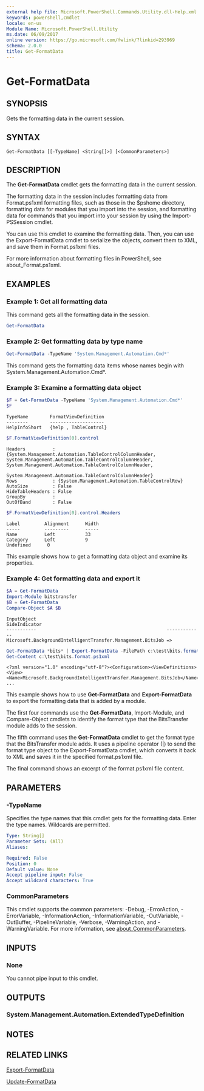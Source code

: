 ```yaml
---
external help file: Microsoft.PowerShell.Commands.Utility.dll-Help.xml
keywords: powershell,cmdlet
locale: en-us
Module Name: Microsoft.PowerShell.Utility
ms.date: 06/09/2017
online version: https://go.microsoft.com/fwlink/?linkid=293969
schema: 2.0.0
title: Get-FormatData
---
```

# Get-FormatData

## SYNOPSIS
Gets the formatting data in the current session.

## SYNTAX

```
Get-FormatData [[-TypeName] <String[]>] [<CommonParameters>]
```

## DESCRIPTION

The **Get-FormatData** cmdlet gets the formatting data in the current session.

The formatting data in the session includes formatting data from Format.ps1xml formatting files, such as those in the $pshome directory, formatting data for modules that you import into the session, and formatting data for commands that you import into your session by using the Import-PSSession cmdlet.

You can use this cmdlet to examine the formatting data.
Then, you can use the Export-FormatData cmdlet to serialize the objects, convert them to XML, and save them in Format.ps1xml files.

For more information about formatting files in PowerShell, see about_Format.ps1xml.

## EXAMPLES

### Example 1: Get all formatting data

This command gets all the formatting data in the session.

```powershell
Get-FormatData
```

### Example 2: Get formatting data by type name

```powershell
Get-FormatData -TypeName 'System.Management.Automation.Cmd*'
```

This command gets the formatting data items whose names begin with System.Management.Automation.Cmd*.

### Example 3: Examine a formatting data object

```powershell
$F = Get-FormatData -TypeName 'System.Management.Automation.Cmd*'
$F
```

```Output
TypeName        FormatViewDefinition
--------        --------------------
HelpInfoShort   {help , TableControl}
```

```powershell
$F.FormatViewDefinition[0].control
```

```Output
Headers          : {System.Management.Automation.TableControlColumnHeader, System.Management.Automation.TableControlColumnHeader, System.Management.Automation.TableControlColumnHeader,
                   System.Management.Automation.TableControlColumnHeader}
Rows             : {System.Management.Automation.TableControlRow}
AutoSize         : False
HideTableHeaders : False
GroupBy          :
OutOfBand        : False
```

```powershell
$F.FormatViewDefinition[0].control.Headers
```

```Output
Label         Alignment      Width
-----         ---------      -----
Name          Left           33
Category      Left           9
Undefined      0
```

This example shows how to get a formatting data object and examine its properties.

### Example 4: Get formatting data and export it

```powershell
$A = Get-FormatData
Import-Module bitstransfer
$B = Get-FormatData
Compare-Object $A $B
```

```Output
InputObject                                                SideIndicator
-----------                                                -------------
Microsoft.BackgroundIntelligentTransfer.Management.BitsJob => 
```

```powershell
Get-FormatData *bits* | Export-FormatData -FilePath c:\test\bits.format.ps1xml
Get-Content c:\test\bits.format.ps1xml
```

```Output
<?xml version="1.0" encoding="utf-8"?><Configuration><ViewDefinitions>
<View><Name>Microsoft.BackgroundIntelligentTransfer.Management.BitsJob</Name>
...
```

This example shows how to use **Get-FormatData** and **Export-FormatData** to export the formatting
data that is added by a module.

The first four commands use the **Get-FormatData**, Import-Module, and Compare-Object cmdlets to
identify the format type that the BitsTransfer module adds to the session.

The fifth command uses the **Get-FormatData** cmdlet to get the format type that the BitsTransfer
module adds. It uses a pipeline operator (|) to send the format type object to the Export-FormatData
cmdlet, which converts it back to XML and saves it in the specified format.ps1xml file.

The final command shows an excerpt of the format.ps1xml file content.

## PARAMETERS

### -TypeName

Specifies the type names that this cmdlet gets for the formatting data.
Enter the type names.
Wildcards are permitted.

```yaml
Type: String[]
Parameter Sets: (All)
Aliases:

Required: False
Position: 0
Default value: None
Accept pipeline input: False
Accept wildcard characters: True
```

### CommonParameters

This cmdlet supports the common parameters: -Debug, -ErrorAction, -ErrorVariable, -InformationAction, -InformationVariable, -OutVariable, -OutBuffer, -PipelineVariable, -Verbose, -WarningAction, and -WarningVariable. For more information, see [about_CommonParameters](https://go.microsoft.com/fwlink/?LinkID=113216).

## INPUTS

### None

You cannot pipe input to this cmdlet.

## OUTPUTS

### System.Management.Automation.ExtendedTypeDefinition

## NOTES

## RELATED LINKS

[Export-FormatData](Export-FormatData.md)

[Update-FormatData](Update-FormatData.md)

